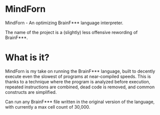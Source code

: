 # MindForn
MindForn - An optimizing BrainF*** language interpreter.

The name of the project is a (slightly) less offensive rewording of BrainF***.

# What is it?
MindForn is my take on running the BrainF*** language, built to decently execute even the slowest of programs at near-compiled speeds.
This is thanks to a technique where the program is analyzed before execution, repeated instructions are combined, dead code is removed, and common constructs are simplified.

Can run any BrainF*** file written in the original version of the language, with currently a max cell count of 30,000.